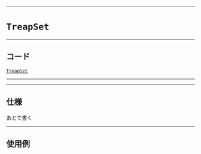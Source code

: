 _____

# `TreapSet`

_____

## コード

[`TreapSet`](https://github.com/titanium-22/Library_py/blob/main/DataStructures/Treap/TreapSet.py)
<!-- code=https://github.com/titanium-22/Library_py/blob/main/DataStructures\Treap\TreapSet.py -->

_____


_____

## 仕様

あとで書く

_____

## 使用例

```python
```

